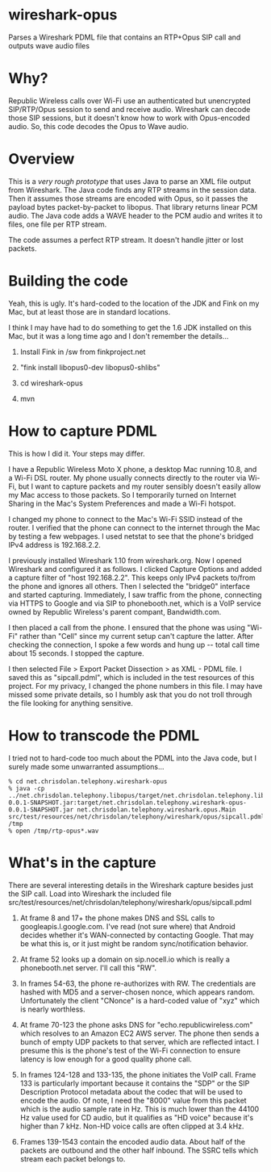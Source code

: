 wireshark-opus
==============

Parses a Wireshark PDML file that contains an RTP+Opus SIP call and outputs wave audio files


Why?
====

Republic Wireless calls over Wi-Fi use an authenticated but
unencrypted SIP/RTP/Opus session to send and receive audio. Wireshark
can decode those SIP sessions, but it doesn't know how to work with
Opus-encoded audio. So, this code decodes the Opus to Wave audio.

Overview
========

This is a *very rough prototype* that uses Java to parse an XML file
output from Wireshark. The Java code finds any RTP streams in the
session data. Then it assumes those streams are encoded with Opus, so
it passes the payload bytes packet-by-packet to libopus. That library
returns linear PCM audio. The Java code adds a WAVE header to the PCM
audio and writes it to files, one file per RTP stream.

The code assumes a perfect RTP stream. It doesn't handle jitter or
lost packets.

Building the code
=================

Yeah, this is ugly. It's hard-coded to the location of the JDK and
Fink on my Mac, but at least those are in standard locations.

I think I may have had to do something to get the 1.6 JDK installed on
this Mac, but it was a long time ago and I don't remember the
details...

1) Install Fink in /sw from finkproject.net

2) "fink install libopus0-dev libopus0-shlibs"

3) cd wireshark-opus

4) mvn

How to capture PDML
===================

This is how I did it. Your steps may differ.

I have a Republic Wireless Moto X phone, a desktop Mac running 10.8,
and a Wi-Fi DSL router. My phone usually connects directly to the
router via Wi-Fi, but I want to capture packets and my router sensibly
doesn't easily allow my Mac access to those packets. So I temporarily
turned on Internet Sharing in the Mac's System Preferences and made a
Wi-Fi hotspot.

I changed my phone to connect to the Mac's Wi-Fi SSID instead of the
router. I verified that the phone can connect to the internet through
the Mac by testing a few webpages. I used netstat to see that the
phone's bridged IPv4 address is 192.168.2.2.

I previously installed Wireshark 1.10 from wireshark.org. Now I opened
Wireshark and configured it as follows. I clicked Capture Options and
added a capture filter of "host 192.168.2.2". This keeps only IPv4
packets to/from the phone and ignores all others. Then I selected the
"bridge0" interface and started capturing. Immediately, I saw traffic
from the phone, connecting via HTTPS to Google and via SIP to
phonebooth.net, which is a VoIP service owned by Republic Wireless's
parent compant, Bandwidth.com.

I then placed a call from the phone. I ensured that the phone was
using "Wi-Fi" rather than "Cell" since my current setup can't capture
the latter. After checking the connection, I spoke a few words and
hung up -- total call time about 15 seconds. I stopped the capture.

I then selected File > Export Packet Dissection > as XML - PDML
file. I saved this as "sipcall.pdml", which is included in the test
resources of this project. For my privacy, I changed the phone numbers
in this file. I may have missed some private details, so I humbly ask
that you do not troll through the file looking for anything sensitive.

How to transcode the PDML
=========================

I tried not to hard-code too much about the PDML into the Java code,
but I surely made some unwarranted assumptions...

    % cd net.chrisdolan.telephony.wireshark-opus
    % java -cp ../net.chrisdolan.telephony.libopus/target/net.chrisdolan.telephony.libopus-0.0.1-SNAPSHOT.jar:target/net.chrisdolan.telephony.wireshark-opus-0.0.1-SNAPSHOT.jar net.chrisdolan.telephony.wireshark.opus.Main src/test/resources/net/chrisdolan/telephony/wireshark/opus/sipcall.pdml /tmp
    % open /tmp/rtp-opus*.wav

What's in the capture
=====================

There are several interesting details in the Wireshark capture besides
just the SIP call. Load into Wireshark the included file
src/test/resources/net/chrisdolan/telephony/wireshark/opus/sipcall.pdml

1) At frame 8 and 17+ the phone makes DNS and SSL calls to
googleapis.l.google.com. I've read (not sure where) that Android
decides whether it's WAN-connected by contacting Google. That may be
what this is, or it just might be random sync/notification behavior.

2) At frame 52 looks up a domain on sip.nocell.io which is really a
phonebooth.net server. I'll call this "RW".

3) In frames 54-63, the phone re-authorizes with RW. The credentials
are hashed with MD5 and a server-chosen nonce, which appears
random. Unfortunately the client "CNonce" is a hard-coded value of
"xyz" which is nearly worthless.

4) At frame 70-123 the phone asks DNS for "echo.republicwireless.com"
which resolves to an Amazon EC2 AWS server. The phone then sends a
bunch of empty UDP packets to that server, which are reflected
intact. I presume this is the phone's test of the Wi-Fi connection to
ensure latency is low enough for a good quality phone call.

5) In frames 124-128 and 133-135, the phone initiates the VoIP
call. Frame 133 is particularly important because it contains the
"SDP" or the SIP Description Protocol metadata about the codec that
will be used to encode the audio. Of note, I need the "8000" value
from this packet which is the audio sample rate in Hz. This is much
lower than the 44100 Hz value used for CD audio, but it qualifies as
"HD voice" because it's higher than 7 kHz. Non-HD voice calls are
often clipped at 3.4 kHz.

6) Frames 139-1543 contain the encoded audio data. About half of the
packets are outbound and the other half inbound. The SSRC tells which
stream each packet belongs to.
